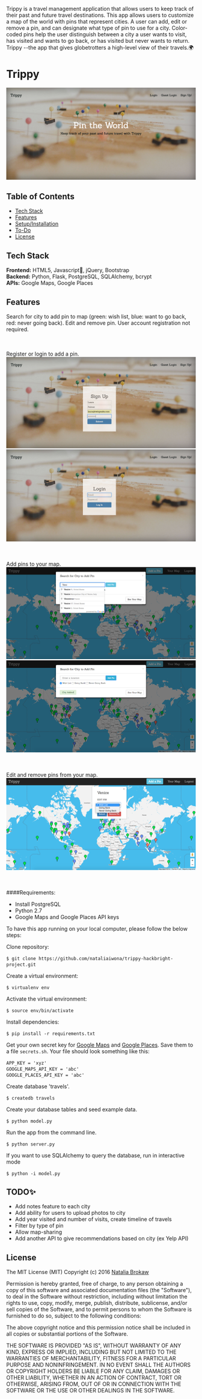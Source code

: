 

Trippy is a travel management application that allows users to keep track of their past and future travel destinations. This app allows users to customize a map of the world with pins that represent cities. A user can add, edit or remove a pin, and can designate what type of pin to use for a city. Color-coded pins help the user distinguish between a city a user wants to visit, has visited and wants to go back, or has visited but never wants to return. Trippy --the app that gives globetrotters a high-level view of their travels.🌍


# Trippy #

![Trippy Landing Page](/static/assets/landing.png)

## Table of Contents

* [Tech Stack](#tech-stack)
* [Features](#features)
* [Setup/Installation](#installation)
* [To-Do](#future)
* [License](#license)

## <a name="tech-stack"></a>Tech Stack

__Frontend:__ HTML5, Javascript💖, jQuery, Bootstrap <br/>
__Backend:__ Python, Flask, PostgreSQL, SQLAlchemy, bcrypt <br/>
__APIs:__ Google Maps, Google Places <br/>

## <a name="features"></a>Features 

Search for city to add pin to map (green: wish list, blue: want to go back, red: never going back). Edit and remove pin. 
User account registration not required.
<br/><br/><br/>

Register or login to add a pin.
![Logged out](/static/assets/signup.png)
![Login](/static/assets/login.png)
<br/><br/><br/>

Add pins to your map.
![Add Pin](/static/assets/autocomplete.png)
![City Added](/static/assets/cityadded.png)
<br/><br/><br/>

Edit and remove pins from your map.
![Edit Pin](/static/assets/editpin.png)
<br/><br/><br/>

####Requirements:

- Install PostgreSQL
- Python 2.7
- Google Maps and Google Places API keys

To have this app running on your local computer, please follow the below steps:

Clone repository:
```
$ git clone https://github.com/nataliaiwona/trippy-hackbright-project.git
```
Create a virtual environment:
```
$ virtualenv env
```
Activate the virtual environment:
```
$ source env/bin/activate
```
Install dependencies:
```
$ pip install -r requirements.txt
```
Get your own secret key for [Google Maps](https://developers.google.com/maps/documentation/javascript/get-api-key) and [Google Places](https://developers.google.com/places/web-service/get-api-key). Save them to a file `secrets.sh`. Your file should look something like this:
```
APP_KEY = 'xyz'
GOOGLE_MAPS_API_KEY = 'abc'
GOOGLE_PLACES_API_KEY = 'abc'

```
Create database 'travels'.
```
$ createdb travels
```
Create your database tables and seed example data.
```
$ python model.py
```
Run the app from the command line.
```
$ python server.py
```
If you want to use SQLAlchemy to query the database, run in interactive mode
```
$ python -i model.py
```

## <a name="future"></a>TODO✨
* Add notes feature to each city
* Add ability for users to upload photos to city
* Add year visited and number of visits, create timeline of travels
* Filter by type of pin
* Allow map-sharing
* Add another API to give recommendations based on city (ex Yelp API)

## <a name="license"></a>License

The MIT License (MIT)
Copyright (c) 2016 [Natalia Brokaw](https://www.linkedin.com/in/natalia-brokaw)

Permission is hereby granted, free of charge, to any person obtaining a copy of
this software and associated documentation files (the "Software"), to deal in
the Software without restriction, including without limitation the rights to
use, copy, modify, merge, publish, distribute, sublicense, and/or sell copies
of the Software, and to permit persons to whom the Software is furnished to do
so, subject to the following conditions:

The above copyright notice and this permission notice shall be included in all
copies or substantial portions of the Software.

THE SOFTWARE IS PROVIDED "AS IS", WITHOUT WARRANTY OF ANY KIND, EXPRESS OR
IMPLIED, INCLUDING BUT NOT LIMITED TO THE WARRANTIES OF MERCHANTABILITY,
FITNESS FOR A PARTICULAR PURPOSE AND NONINFRINGEMENT. IN NO EVENT SHALL THE
AUTHORS OR COPYRIGHT HOLDERS BE LIABLE FOR ANY CLAIM, DAMAGES OR OTHER
LIABILITY, WHETHER IN AN ACTION OF CONTRACT, TORT OR OTHERWISE, ARISING FROM,
OUT OF OR IN CONNECTION WITH THE SOFTWARE OR THE USE OR OTHER DEALINGS IN THE
SOFTWARE.